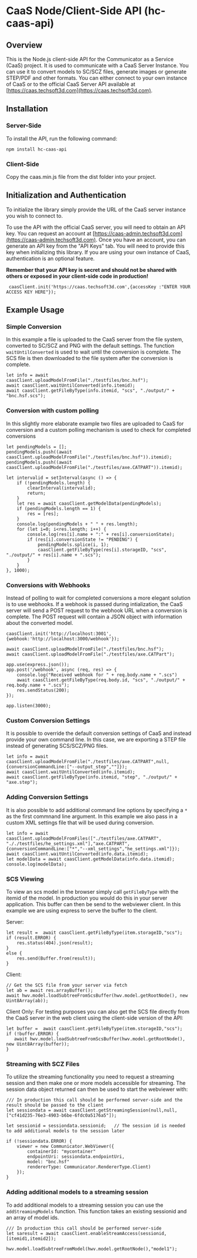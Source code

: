 # CaaS Node/Client-Side API (hc-caas-api)

## Overview

This is the Node.js client-side API for the Communicator as a Service (CaaS) project. It is used to communicate with a CaaS Server Instance. You can use it to convert models to SC/SCZ files, generate images or generate STEP/PDF and other formats. You can either connect to your own instance of CaaS or to the official CaaS Server API available at [https://caas.techsoft3d.com](https://caas.techsoft3d.com).

## Installation


### Server-Side
To install the API, run the following command:

```
npm install hc-caas-api
```

### Client-Side
Copy the caas.min.js file from the dist folder into your project.



## Initialization and Authentication

To initialize the library simply provide the URL of the CaaS server instance you wish to connect to. 

To use the API with the official CaaS server, you will need to obtain an API key. You can request an account at [https://caas-admin.techsoft3d.com](https://caas-admin.techsoft3d.com). Once you have an account, you can generate an API key from the "API Keys" tab. You will need to provide this key when initializing this library. If you are using your own instance of CaaS, authentication is an optional feature.

**Remember that your API key is secret and should not be shared with others or exposed in your client-side code in production!** 


```
 caasClient.init('https://caas.techsoft3d.com',{accessKey :"ENTER YOUR ACCESS KEY HERE"});   
```


## Example Usage

### Simple Conversion
In this example a file is uploaded to the CaaS server from the file system, converted to SC/SCZ and PNG with the default settings. The function `waitUntilConverted` is used to wait until the conversion is complete. The SCS file is then downloaded to the file system after the conversion is complete. 

```
let info = await caasClient.uploadModelFromFile("./testfiles/bnc.hsf");
await caasClient.waitUntilConverted(info.itemid);
await caasClient.getFileByType(info.itemid, "scs", "./output/" + "bnc.hsf.scs");
```

### Conversion with custom polling
In this slightly more elaborate example two files are uploaded to CaaS for conversion and a custom polling mechanism is used to check for completed conversions
```
let pendingModels = [];
pendingModels.push((await caasClient.uploadModelFromFile("./testfiles/bnc.hsf")).itemid);
pendingModels.push((await caasClient.uploadModelFromFile("./testfiles/axe.CATPART")).itemid);

let intervalid = setInterval(async () => {
    if (!pendingModels.length) {
        clearInterval(intervalid);
        return;
    }
    let res = await caasClient.getModelData(pendingModels);
    if (pendingModels.length == 1) {
        res = [res];
    }
    console.log(pendingModels + " " + res.length);
    for (let i=0; i<res.length; i++) {
        console.log(res[i].name + ":" + res[i].conversionState);            
        if (res[i].conversionState != "PENDING") {              
            pendingModels.splice(i, 1);
            caasClient.getFileByType(res[i].storageID, "scs", "./output/" + res[i].name + ".scs");
        }
    }            
}, 1000);
```


### Conversions with Webhooks
Instead of polling to wait for completed conversions a more elegant solution is to use webhooks. If a webhook is passed during intialization, the CaaS server will send a POST request to the webhook URL when a conversion is complete. The POST request will contain a JSON object with information about the converted model.

```
caasClient.init('http://localhost:3001', {webhook:'http://localhost:3000/webhook'});

await caasClient.uploadModelFromFile("./testfiles/bnc.hsf");
await caasClient.uploadModelFromFile("./testfiles/axe.CATPart");

app.use(express.json());
app.post('/webhook', async (req, res) => {
    console.log("Received webhook for " + req.body.name + ".scs") 
    await caasClient.getFileByType(req.body.id, "scs", "./output/" + req.body.name + ".scs");      
    res.sendStatus(200);
});

app.listen(3000);
```

### Custom Conversion Settings
It is possible to override the default conversion settings of CaaS and instead provide your own command line. In this case, we are exporting a STEP file instead of generating SCS/SCZ/PNG files.
```
let info = await caasClient.uploadModelFromFile("./testfiles/axe.CATPART",null,{conversionCommandLine:["--output_step",""]});
await caasClient.waitUntilConverted(info.itemid);
await caasClient.getFileByType(info.itemid, "step", "./output/" + "axe.step");   
```


### Adding Conversion Settings
It is also possible to add additional command line options by specifying a `*` as the first commnand line argument. In this example we also pass in a custom XML settings file that will be used during conversion.
```
let info = await caasClient.uploadModelFromFiles(["./testfiles/axe.CATPART", "././testfiles/he_settings.xml"],"axe.CATPART", {conversionCommandLine:["*","--xml_settings","he_settings.xml"]});
await caasClient.waitUntilConverted(info.data.itemid);
let modelData = await caasClient.getModelData(info.data.itemid);
console.log(modelData);
```

### SCS Viewing
To view an scs model in the browser simply call `getFileByType` with the itemid of the model. In production you would do this in your server application. This buffer can then be send to the webviewer client. In this example we are using express to serve the buffer to the client.

Server:
```
let result =  await caasClient.getFileByType(item.storageID,"scs"); 
if (result.ERROR) {
    res.status(404).json(result);
}
else {
    res.send(Buffer.from(result));
}
```

Client:
```
// Get the SCS file from your server via fetch
let ab = await res.arrayBuffer();
await hwv.model.loadSubtreeFromScsBuffer(hwv.model.getRootNode(), new Uint8Array(ab));
```

Client Only:
For testing purposes you can also get the SCS file directly from the CaaS server in the web client using the client-side version of the API:
```
let buffer =  await caasClient.getFileByType(item.storageID,"scs"); 
if (!buffer.ERROR) {
   await hwv.model.loadSubtreeFromScsBuffer(hwv.model.getRootNode(), new Uint8Array(buffer));
}

```

### Streaming with SCZ Files
To utilize the streaming functionality you need to request a streaming session and then make one or more models accessible for streaming. The session data object returned can then be used to start the webviewer with:

```
/// In production this call should be performed server-side and the result should be passed to the client
let sessiondata = await caasClient.getStreamingSession(null,null,["cf41d235-76e3-4903-b6be-6fdc0a5176a5"]);

let sessionid = sessiondata.sessionid;   // The session id is needed to add additional models to the session later

if (!sessiondata.ERROR) {
    viewer = new Communicator.WebViewer({
        containerId: "mycontainer"
        endpointUri: sessiondata.endpointUri,
        model: "bnc.hsf"
        rendererType: Communicator.RendererType.Client)
    });
}
```

### Adding additional models to a streaming session
To add additional models to a streaming session you can use the `addStreamingModels` function. This function takes an existing sessionid and an array of model ids.

```
/// In production this call should be performed server-side
let saresult = await caasClient.enableStreamAccess(sessionid,[itemid1,itemid2]);

hwv.model.loadSubtreeFromModel(hwv.model.getRootNode(),"model1");
```






